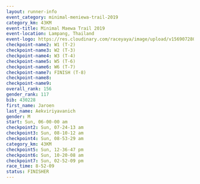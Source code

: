 ```yaml
---
layout: runner-info 
event_category: minimal-meniewa-trail-2019 
category_km: 43KM
event-title: Minimal Maewa Trail 2019 
event-location: Lampang, Thailand 
event-logo: https://res.cloudinary.com/raceyaya/image/upload/v1569072805/logo/minimal-trail_ktnvsp.jpg 
checkpoint-name2: W1 (T-2) 
checkpoint-name3: W2 (T-3) 
checkpoint-name4: W3 (T-4) 
checkpoint-name5: W5 (T-6) 
checkpoint-name6: W6 (T-7) 
checkpoint-name7: FINISH (T-8) 
checkpoint-name8: 
checkpoint-name9: 
overall_rank: 156
gender_rank: 117
bib: 430228
first_name: Jaroen
last_name: Aekviriyavanich
gender: M
start: Sun, 06-00-00 am
checkpoint2: Sun, 07-24-13 am
checkpoint3: Sun, 08-10-12 am
checkpoint4: Sun, 08-53-29 am
category_km: 43KM
checkpoint5: Sun, 12-36-47 pm
checkpoint6: Sun, 10-20-08 am
checkpoint7: Sun, 02-52-09 pm
race_time: 8-52-09
status: FINISHER
---
```

